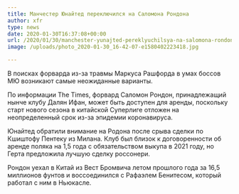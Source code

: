 ```yaml
---
title: Манчестер Юнайтед переключился на Саломона Рондона
author: xfr
type: news
date: 2020-01-30T16:37:08+00:00
url: /2020/01/30/manchester-yunajted-pereklyuchilsya-na-salomona-rondona/
image: /uploads/photo_2020-01-30_16-42-07-e1580402223418.jpg

---
```

В поисках форварда из-за травмы Маркуса Рашфорда в умах боссов МЮ возникают самые неожиданные варианты.

По информации The Times, форвард Саломон Рондон, принадлежащий нынче клубу Далян Ифан, может быть доступен для аренды, поскольку старт нового сезона в китайской Суперлиге отложен на неопределенный срок из-за эпидемии коронавируса.

Юнайтед обратили внимание на Родона после срыва сделки по Кшиштофу Пентеку из Милана. Клуб был близок к договоренности об аренде поляка на 1,5 года с обязательством выкупа в 2021 году, но Герта предложила лучшую сделку россонери.

Рондон уехал в Китай из Вест Бромвича летом прошлого года за 16,5 миллионов фунтов и воссоединился с Рафаэлем Бенитесом, который работал с ним в Ньюкасле.